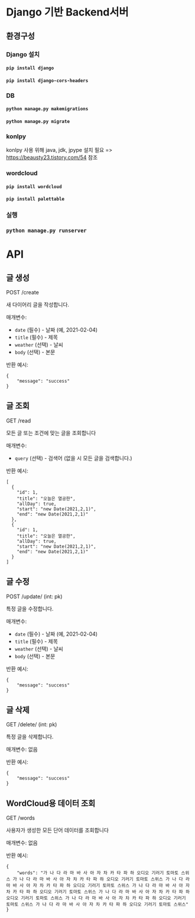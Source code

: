 # Django 기반 Backend서버

## 환경구성

### Django 설치

#### `pip install django`
#### `pip install django-cors-headers`

### DB

#### `python manage.py makemigrations`
#### `python manage.py migrate`

### konlpy
konlpy 사용 위해 java, jdk, jpype 설치 필요 => https://beausty23.tistory.com/54 참조

### wordcloud
#### `pip install wordcloud`
#### `pip install palettable`

### 실행

### `python manage.py runserver`


# API

## 글 생성

POST /create

새 다이어리 글을 작성합니다.

매개변수:
- `date` (필수) - 날짜 (예, 2021-02-04)
- `title` (필수) - 제목
- `weather` (선택) - 날씨
- `body` (선택) - 본문

반환 예시:
```
{
    "message": "success"
}
```

## 글 조회

GET /read

모든 글 또는 조건에 맞는 글을 조회합니다

매개변수:
- `query` (선택) - 검색어 (없을 시 모든 글을 검색합니다.)

반환 예시:
```
[
  {
    "id": 1,
    "title": "오늘은 열공한",
    "allDay": true,
    "start": "new Date(2021,2,1)",
    "end": "new Date(2021,2,1)"
  },
  {
    "id": 1,
    "title": "오늘은 열공한",
    "allDay": true,
    "start": "new Date(2021,2,1)",
    "end": "new Date(2021,2,1)"
  }
]
```


## 글 수정

POST /update/ (int: pk)

특정 글을 수정합니다.

매개변수:
- `date` (필수) - 날짜 (예, 2021-02-04)
- `title` (필수) - 제목
- `weather` (선택) - 날씨
- `body` (선택) - 본문

반환 예시:
```
{
    "message": "success"
}
```

## 글 삭제

GET /delete/ (int: pk)

특정 글을 삭제합니다.

매개변수:
없음

반환 예시:
```
{
    "message": "success"
}
```


## WordCloud용 데이터 조회

GET /words

사용자가 생성한 모든 단어 데이터를 조회합니다

매개변수:
없음

반환 예시:
```
{
    "words": "가 나 다 라 마 바 사 아 자 차 카 타 파 하 오디오 기러기 토마토 스위스 가 나 다 라 마 바 사 아 자 차 카 타 파 하 오디오 기러기 토마토 스위스 가 나 다 라 마 바 사 아 자 차 카 타 파 하 오디오 기러기 토마토 스위스 가 나 다 라 마 바 사 아 자 차 카 타 파 하 오디오 기러기 토마토 스위스 가 나 다 라 마 바 사 아 자 차 카 타 파 하 오디오 기러기 토마토 스위스 가 나 다 라 마 바 사 아 자 차 카 타 파 하 오디오 기러기 토마토 스위스 가 나 다 라 마 바 사 아 자 차 카 타 파 하 오디오 기러기 토마토 스위스"
}
```
